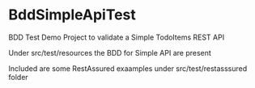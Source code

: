 # BddSimpleApiTest
BDD Test Demo Project to validate a Simple TodoItems REST API

Under src/test/resources the BDD for Simple API are present 

Included are some RestAssured exaamples under src/test/restasssured folder



